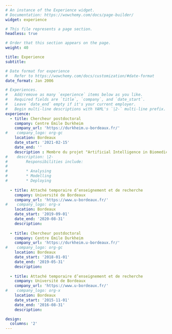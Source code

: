 ```yaml
---
# An instance of the Experience widget.
# Documentation: https://wowchemy.com/docs/page-builder/
widget: experience

# This file represents a page section.
headless: true

# Order that this section appears on the page.
weight: 40

title: Experience
subtitle:

# Date format for experience
#   Refer to https://wowchemy.com/docs/customization/#date-format
date_format: Jan 2006

# Experiences.
#   Add/remove as many `experience` items below as you like.
#   Required fields are `title`, `company`, and `date_start`.
#   Leave `date_end` empty if it's your current employer.
#   Begin multi-line descriptions with YAML's `|2-` multi-line prefix.
experience:
  - title: Chercheur postdoctoral
    company: Centre Émile Durkheim
    company_url: 'https://durkheim.u-bordeaux.fr/'
#    company_logo: org-gc
    location: Bordeaux
    date_start: '2021-02-15'
    date_end: ''
    description : Membre du projet "Artificial Intelligence in Biomedicine"
#    description: |2-
#        Responsibilities include:
#        
#        * Analysing
#        * Modelling
#        * Deploying
        
  - title: Attaché temporaire d’enseignement et de recherche
    company: Université de Bordeaux
    company_url: 'https://www.u-bordeaux.fr/'
#    company_logo: org-x
    location: Bordeaux
    date_start: '2019-09-01'
    date_end: '2020-08-31'
    description:
    
  - title: Chercheur postdoctoral
    company: Centre Émile Durkheim
    company_url: 'https://durkheim.u-bordeaux.fr/'
#    company_logo: org-gc
    location: Bordeaux
    date_start: '2018-01-01'
    date_end: '2019-05-31'
    description: 
    
  - title: Attaché temporaire d’enseignement et de recherche
    company: Université de Bordeaux
    company_url: 'https://www.u-bordeaux.fr/'
#    company_logo: org-x
    location: Bordeaux
    date_start: '2015-11-01'
    date_end: '2016-08-31'
    description:    

design:
  columns: '2'
---
```

